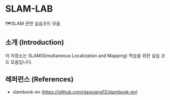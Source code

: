 # SLAM-LAB

🗺️SLAM 관련 실습코드 모음

## 소개 (Introduction)

이 저장소는 SLAM(Simultaneous Localization and Mapping) 학습을 위한 실습 코드 모음입니다.

## 레퍼런스 (References)

- slambook-en (https://github.com/gaoxiang12/slambook-en)
